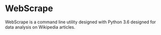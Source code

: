 # WebScrape
WebScrape is a command line utility designed with Python 3.6 designed for data analysis on Wikipedia articles.
